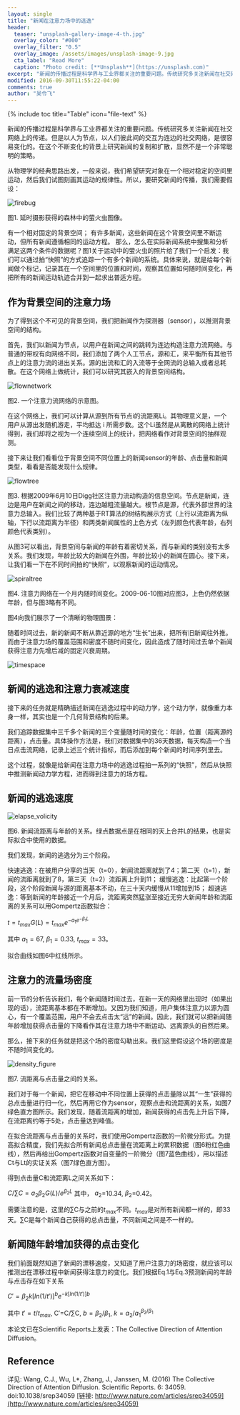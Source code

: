 ```yaml
---
layout: single
title: "新闻在注意力场中的逃逸"
header:
  teaser: "unsplash-gallery-image-4-th.jpg"
  overlay_color: "#000"
  overlay_filter: "0.5"
  overlay_image: /assets/images/unsplash-image-9.jpg
  cta_label: "Read More"
  caption: "Photo credit: [**Unsplash**](https://unsplash.com)"
excerpt: "新闻的传播过程是科学界与工业界都关注的重要问题。传统研究多关注新闻在社交网络上的传递。但是以人为节点，以人们彼此间的交互为连边的社交网络，是很容易变化的。在这个不断变化的背景上研究新闻的复制和扩散，显然不是一个非常聪明的策略。"
modified: 2016-09-30T11:55:22-04:00
comments: true
author: "吴令飞"
---
```


{% include toc title="Table" icon="file-text" %}

新闻的传播过程是科学界与工业界都关注的重要问题。传统研究多关注新闻在社交网络上的传递。但是以人为节点，以人们彼此间的交互为连边的社交网络，是很容易变化的。在这个不断变化的背景上研究新闻的复制和扩散，显然不是一个非常聪明的策略。

从物理学的经典思路出发，一般来说，我们希望研究对象在一个相对稳定的空间里运动，然后我们试图刻画其运动的规律性。所以，要研究新闻的传播，我们需要假设：

![firebug](http://oaf2qt3yk.bkt.clouddn.com/094233394bc62666876d0db1c060771d.png)

图1. 延时摄影获得的森林中的萤火虫图像。


有一个相对固定的背景空间；
有许多新闻，这些新闻在这个背景空间里不断运动，但所有新闻遵循相同的运动方程。
那么，怎么在实际新闻系统中搜集和分析满足这两个条件的数据呢？图1关于运动中的萤火虫的照片给了我们一个启发：我们可以通过拍“快照”的方式追踪一个有多个新闻的系统。具体来说，就是给每个新闻做个标记，记录其在一个空间里的位置和时间，观察其位置如何随时间变化，再把所有的新闻运动轨迹合并到一起求出普适方程。

## 作为背景空间的注意力场

为了得到这个不可见的背景空间，我们把新闻作为探测器（sensor），以推测背景空间的结构。

首先，我们以新闻为节点，以用户在新闻之间的跳转为连边构造注意力流网络。与普通的带权有向网络不同，我们添加了两个人工节点，源和汇，来平衡所有其他节点上的注意力流的进出关系。源的出流和汇的入流等于全网流的总输入或者总耗散。在这个网络上做统计，我们可以研究其嵌入的背景空间结构。

![flownetwork](http://oaf2qt3yk.bkt.clouddn.com/75ddaf30ae9970b5e2ffd2a166a8726e.png)

图2. 一个注意力流网络的示意图。

在这个网络上，我们可以计算从源到所有节点i的流距离Li。其物理意义是，一个用户从源出发随机游走，平均抵达 i 所需步数。这个Li虽然是从离散的网络上统计得到，我们却将之视为一个连续空间上的统计，把网络看作对背景空间的抽样观测。

接下来让我们看看位于背景空间不同位置上的新闻sensor的年龄、点击量和新闻类型，看看是否能发现什么规律。

![flowtree](http://oaf2qt3yk.bkt.clouddn.com/0f26569ff938e09d105a3c4e661e1c88.png)

图3. 根据2009年6月10日Digg社区注意力流动构造的信息空间。节点是新闻，连边是用户在新闻之间的移动，连边越粗流量越大。根节点是源，代表外部世界的注意力总输入。我们比较了两种基于RT算法的树结构展示方式（上行以流距离为纵轴，下行以流距离为半径）和两类新闻属性的上色方式（左列颜色代表年龄，右列颜色代表类别）。

从图3可以看出，背景空间与新闻的年龄有着密切关系，而与新闻的类别没有太多关系。我们发现，年龄比较大的新闻在外围，年龄比较小的新闻在圆心。接下来，让我们看一下在不同时间拍的“快照”，以观察新闻的运动情况。

![spiraltree](http://oaf2qt3yk.bkt.clouddn.com/cfea56fe9285838619f30ab8f2feb936.png)

图4. 注意力网络在一个月内随时间变化。2009-06-10图对应图3，上色仍然依据年龄，但与图3略有不同。

图4向我们展示了一个清晰的物理图景：

随着时间过去，新的新闻不断从靠近源的地方“生长”出来，把所有旧新闻往外推。而由于注意力场的覆盖范围和密度不随时间变化，因此造成了随时间过去单个新闻获得注意力先增后减的固定兴衰周期。

![timespace](http://oaf2qt3yk.bkt.clouddn.com/e6e831dd59aca954bd65fab87f4d5727.png)

## 新闻的逃逸和注意力衰减速度

接下来的任务就是精确描述新闻在逃逸过程中的动力学，这个动力学，就像重力本身一样，其实也是一个几何背景结构的后果。

我们追踪数据集中三千多个新闻的三个变量随时间的变化：年龄，位置（距离源的距离），点击量。具体操作方法是，我们对数据集中的36天数据，每天构造一个当日点击流网络，记录上述三个统计指标，而后添加到每个新闻的时间序列里去。

这个过程，就像是给新闻在注意力场中的逃逸过程拍一系列的“快照”，然后从快照中推测新闻动力学方程，进而得到注意力的场方程。

## 新闻的逃逸速度

![elapse_volicity](http://oaf2qt3yk.bkt.clouddn.com/91c560ccae2ef0a8cff8cc6aabb73543.png)

图6. 新闻流距离与年龄的关系。绿点数据点是在相同的天上合并L的结果，也是实际拟合中使用的数据。

我们发现，新闻的逃逸分为三个阶段。

快速逃逸：在被用户分享的当天（t=0），新闻流距离就到了4；第二天（t=1），新闻的流距离就到了8，第三天（t=2）流距离上升到11；
缓慢逃逸：比起第一个阶段，这个阶段新闻与源的距离基本不动，在三十天内缓慢从11增加到15；
超速逃逸：等到新闻的年龄接近一个月后，流距离突然猛涨至接近无穷大新闻年龄和流距离的关系可以用Gompertz函数拟合：

$t=t_{max}G(L)=t_{max}e^{−a_1e^{−β_1L}}$

其中 $a_1=67$, $β_1=0.33$, $t_{max}=33$。

拟合曲线如图6中红线所示。

## 注意力的流量场密度

前一节的分析告诉我们，每个新闻随时间过去，在新一天的网络里出现时（如果出现的话），流距离基本都在不断增加。又因为我们知道，用户集体注意力以源为圆心，有一个覆盖范围，用户不会去点击太“远”的新闻。因此，我们就可以把新闻随年龄增加获得点击量的下降看作其在注意力场中不断运动、远离源头的自然后果。

那么，接下来的任务就是把这个场的密度勾勒出来。我们这里假设这个场的密度是不随时间变化的。

![density_figure](http://oaf2qt3yk.bkt.clouddn.com/cbd7a4977634bf8149c903519a62eced.png)

图7. 流距离与点击量之间的关系。

我们对于每一个新闻，把它在移动中不同位置上获得的点击量除以其“一生”获得的总点击量进行归一化，然后再用它作为sensor，观察点击和流距离的关系，如图7绿色直方图所示。我们发现，随着流距离的增加，新闻获得的点击先上升后下降，在流距离约等于5处，点击量达到峰值。

在拟合流距离与点击量的关系时，我们使用Gompertz函数的一阶微分形式。为提高拟合精度，我们先拟合所有新闻总点击量在流距离上的累积数据（图6粉红色曲线），然后再给出Gompertz函数对自变量的一阶微分（图7蓝色曲线），用以描述Ct与Lt的实证关系（图7绿色直方图）。

得到点击量C和流距离L之间关系如下：

$C/∑C=a_2β_2G(L)/e^{β_2L}$
其中， $a_2$=10.34, $β_2$=0.42。

需要注意的是，这里的∑C与之前的$t_{max}$不同。$t_{max}$是对所有新闻都一样的，即33天。∑C是每个新闻自己获得的总点击量，不同新闻之间是不一样的。

## 新闻随年龄增加获得的点击变化

我们前面既然知道了新闻的漂移速度，又知道了用户注意力的场密度，就应该可以推测出在漂移过程中新闻获得注意力的变化。我们根据Eq.1与Eq.3预测新闻的年龄与点击存在如下关系

$C′=β_2k[ln(1/t′)]^be^{−k[ln(1/t′)]b}$

其中 $t′=t/t_{max}$, C′=C/∑C, $b=β_2/β_1$, $k=a_2/a_1^{β_2/β_1}$

本论文已在Scientific Reports上发表：The Collective Direction of Attention Diffusion。

## Reference

详见: Wang, C.J., Wu, L*, Zhang, J., Janssen, M. (2016) The Collective Direction of Attention Diffusion. Scientific Reports. 6: 34059. doi:10.1038/srep34059 [链接: http://www.nature.com/articles/srep34059](http://www.nature.com/articles/srep34059)

